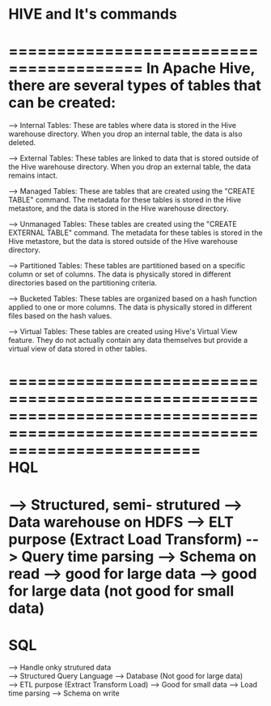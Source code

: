 # HIVE and It's commands
========================================
In Apache Hive, there are several types of tables that can be created:
========================================

--> Internal Tables:
				These are tables where data is stored in the Hive warehouse directory. When you drop an internal table, the data is also deleted.

--> External Tables:
				These tables are linked to data that is stored outside of the Hive warehouse directory. When you drop an external table, the data remains intact.

--> Managed Tables: These are tables that are created using the "CREATE TABLE" command. The metadata for these tables is stored in the Hive metastore, and the data is stored in the Hive warehouse directory.

--> Unmanaged Tables: These tables are created using the "CREATE EXTERNAL TABLE" command. The metadata for these tables is stored in the Hive metastore, but the data is stored outside of the Hive warehouse directory.

--> Partitioned Tables: These tables are partitioned based on a specific column or set of columns. The data is physically stored in different directories based on the partitioning criteria.

--> Bucketed Tables: These tables are organized based on a hash function applied to one or more columns. The data is physically stored in different files based on the hash values.

--> Virtual Tables: These tables are created using Hive's Virtual View feature. They do not actually contain any data themselves but provide a virtual view of data stored in other tables.

============================================================================================================================                                           
   HQL
============================================================================================================================						
--> Structured, semi- strutured
--> Data warehouse on HDFS
--> ELT purpose (Extract Load Transform)
--> Query time parsing
--> Schema on read
--> good for large data
--> good for large data (not good for small data)
=============================================================================================================================
   SQL
=============================================================================================================================
--> Handle onky strutured data	
--> Structured Query Language 
--> Database (Not good for large data)	
--> ETL purpose (Extract Transform Load) 
--> Good for small data 
--> Load time parsing
--> Schema on write
